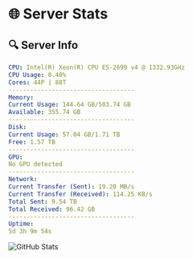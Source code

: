 # 🌐 Server Stats
## 🔍 Server Info
```yaml
CPU: Intel(R) Xeon(R) CPU E5-2699 v4 @ 1332.93GHz
CPU Usage: 0.40%
Cores: 44P | 88T
-----------------------------------
Memory:
Current Usage: 144.64 GB/503.74 GB
Available: 355.74 GB
-----------------------------------
Disk:
Current Usage: 57.04 GB/1.71 TB
Free: 1.57 TB
-----------------------------------
GPU:
No GPU detected
-----------------------------------
Network:
Current Transfer (Sent): 19.20 MB/s
Current Transfer (Received): 114.25 KB/s
Total Sent: 9.54 TB
Total Received: 96.42 GB
-----------------------------------
Uptime:
5d 3h 9m 54s
```
![GitHub Stats](https://img.shields.io/badge/Updated-2025-03-13_00:32:43-blue)